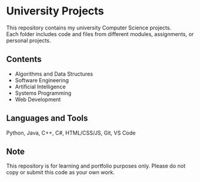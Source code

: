 # University Projects

This repository contains my university Computer Science projects.  
Each folder includes code and files from different modules, assignments, or personal projects.

## Contents
- Algorithms and Data Structures  
- Software Engineering  
- Artificial Intelligence  
- Systems Programming  
- Web Development  

## Languages and Tools
Python, Java, C++, C#, HTML/CSS/JS, Git, VS Code

## Note
This repository is for learning and portfolio purposes only.
Please do not copy or submit this code as your own work.
